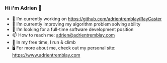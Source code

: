 ### Hi i'm Adrien 👋

- 🔭 I’m currently working on https://github.com/adrientremblay/RayCaster
- 🌱 I’m currently improving my algorithm problem solving ability
- 👯 I’m looking for a full-time software development position
- 📫 How to reach me: adrien@adrientremblay.com
- 🏃 In my free time, I run & climb
- 🖥️ For more about me, check out my personal site: https://www.adrientremblay.com
